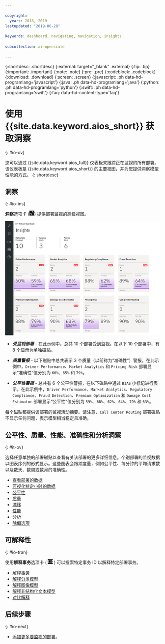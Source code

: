 ```yaml
---

copyright:
  years: 2018, 2019
lastupdated: "2019-06-28"

keywords: dashboard, navigating, navigation, insights

subcollection: ai-openscale

---
```


{:shortdesc: .shortdesc}
{:external: target="_blank" .external}
{:tip: .tip}
{:important: .important}
{:note: .note}
{:pre: .pre}
{:codeblock: .codeblock}
{:download: .download}
{:screen: .screen}
{:javascript: .ph data-hd-programlang='javascript'}
{:java: .ph data-hd-programlang='java'}
{:python: .ph data-hd-programlang='python'}
{:swift: .ph data-hd-programlang='swift'}
{:faq: data-hd-content-type='faq'}

# 使用 {{site.data.keyword.aios_short}} 获取洞察
{: #io-ov}

您可以通过 {{site.data.keyword.aios_full}} 仪表板来跟踪正在监视的所有部署。该仪表板是 {{site.data.keyword.aios_short}} 的主要视图，并为您提供洞察模型性能的方式。
{: shortdesc}

## 洞察
{: #io-ins}

**洞察**选项卡 (![“洞察”仪表板](images/insight-dash-tab.png)) 提供部署监视的高级视图。

  ![“洞察”仪表板](images/insight-dashboard.png)

- ***受监视部署*** - 在此示例中，总共 10 个部署受到监视。在以下 10 个部署中，有 8 个显示为单独磁贴。

- ***质量警报*** - 以下磁贴中总共表示 3 个质量（以前称为“准确性”）警报。在此示例中，`Driver Performance`、`Market Analytics` 和 `Pricing Risk` 部署显示“准确性”值分别为 `60%`、`65%` 和 `79%`。

- ***公平性警报*** - 总共有 6 个公平性警报，在以下磁贴中通过 `BIAS` 小标记进行表示。在此示例中，`Driver Performance`、`Market Analytics`、`Regulatory Compliance`、`Fraud Detection`、`Premium Optimization` 和 `Damage Cost Estimator` 部署显示“公平性”值分别为 `59%`、`68%`、`62%`、`64%`、`79%` 和 `63%`。

每个磁贴都提供该部署的监视活动摘要。请注意，`Call Center Routing` 部署磁贴不显示任何问题，表示模型相当稳定且准确。


## 公平性、质量、性能、准确性和分析洞察
{: #it-ov}

选择任意单独的部署磁贴以查看有关该部署的更多详细信息。个别部署的监视数据以图表序列的形式显示。这些图表会跟踪度量，例如公平性、每分钟的平均请求数以及数天、数周或数月的准确性。

- [查看部署的数据](/docs/services/ai-openscale?topic=ai-openscale-it-vdep)
- [可视化特定小时的数据](/docs/services/ai-openscale?topic=ai-openscale-it-vdet)
- [公平性](/docs/services/ai-openscale?topic=ai-openscale-anlz_metrics_fairness)
- [质量](/docs/services/ai-openscale?topic=ai-openscale-anlz_metrics)
- [漂移](/docs/services/ai-openscale?topic=ai-openscale-behavior-drift-ovr)
- [性能](/docs/services/ai-openscale?topic=ai-openscale-anlz_metrics_performance)
- [分析](/docs/services/ai-openscale?topic=ai-openscale-anlz_metrics_payload)
- [除偏选项](/docs/services/ai-openscale?topic=ai-openscale-it-dbo)

## 可解释性
{: #io-tran}

使用**解释事务**选项卡 ( ![“解释事务”选项卡](images/insight-transact-tab.png) ) 可以搜索特定事务 ID 以解释特定部署事务。

- [解释事务](/docs/services/ai-openscale?topic=ai-openscale-ie-ov)
- [解释分类模型](/docs/services/ai-openscale?topic=ai-openscale-ie-class)
- [解释图像模型](/docs/services/ai-openscale?topic=ai-openscale-ie-image)
- [解释非结构化文本模型](/docs/services/ai-openscale?topic=ai-openscale-ie-unstruct)
- [对比解释](/docs/services/ai-openscale?topic=ai-openscale-ie-pp-pn)

## 后续步骤
{: #io-next}

- [添加更多要监视的部署](/docs/services/ai-openscale?topic=ai-openscale-dpl-select)。

